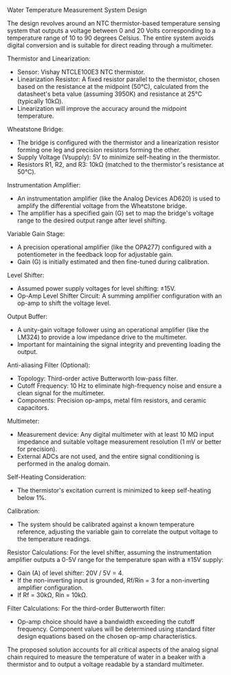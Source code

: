 Water Temperature Measurement System Design

The design revolves around an NTC thermistor-based temperature sensing system that outputs a voltage between 0 and 20 Volts corresponding to a temperature range of 10 to 90 degrees Celsius. The entire system avoids digital conversion and is suitable for direct reading through a multimeter.

Thermistor and Linearization:
- Sensor: Vishay NTCLE100E3 NTC thermistor.
- Linearization Resistor: A fixed resistor parallel to the thermistor, chosen based on the resistance at the midpoint (50°C), calculated from the datasheet's beta value (assuming 3950K) and resistance at 25°C (typically 10kΩ).
- Linearization will improve the accuracy around the midpoint temperature.

Wheatstone Bridge:
- The bridge is configured with the thermistor and a linearization resistor forming one leg and precision resistors forming the other.
- Supply Voltage (Vsupply): 5V to minimize self-heating in the thermistor.
- Resistors R1, R2, and R3: 10kΩ (matched to the thermistor's resistance at 50°C).

Instrumentation Amplifier:
- An instrumentation amplifier (like the Analog Devices AD620) is used to amplify the differential voltage from the Wheatstone bridge.
- The amplifier has a specified gain (G) set to map the bridge's voltage range to the desired output range after level shifting.

Variable Gain Stage:
- A precision operational amplifier (like the OPA277) configured with a potentiometer in the feedback loop for adjustable gain.
- Gain (G) is initially estimated and then fine-tuned during calibration.

Level Shifter:
- Assumed power supply voltages for level shifting: ±15V.
- Op-Amp Level Shifter Circuit: A summing amplifier configuration with an op-amp to shift the voltage level.

Output Buffer:
- A unity-gain voltage follower using an operational amplifier (like the LM324) to provide a low impedance drive to the multimeter.
- Important for maintaining the signal integrity and preventing loading the output.

Anti-aliasing Filter (Optional):
- Topology: Third-order active Butterworth low-pass filter.
- Cutoff Frequency: 10 Hz to eliminate high-frequency noise and ensure a clean signal for the multimeter.
- Components: Precision op-amps, metal film resistors, and ceramic capacitors.

Multimeter:
- Measurement device: Any digital multimeter with at least 10 MΩ input impedance and suitable voltage measurement resolution (1 mV or better for precision).
- External ADCs are not used, and the entire signal conditioning is performed in the analog domain.

Self-Heating Consideration:
- The thermistor's excitation current is minimized to keep self-heating below 1%.

Calibration:
- The system should be calibrated against a known temperature reference, adjusting the variable gain to correlate the output voltage to the temperature readings.

Resistor Calculations:
For the level shifter, assuming the instrumentation amplifier outputs a 0-5V range for the temperature span with a ±15V supply:
- Gain (A) of level shifter: 20V / 5V = 4.
- If the non-inverting input is grounded, Rf/Rin = 3 for a non-inverting amplifier configuration.
- If Rf = 30kΩ, Rin = 10kΩ.

Filter Calculations:
For the third-order Butterworth filter:
- Op-amp choice should have a bandwidth exceeding the cutoff frequency. Component values will be determined using standard filter design equations based on the chosen op-amp characteristics.

The proposed solution accounts for all critical aspects of the analog signal chain required to measure the temperature of water in a beaker with a thermistor and to output a voltage readable by a standard multimeter.